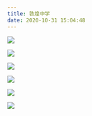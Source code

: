 ```yaml
---
title: 敦煌中学
date: 2020-10-31 15:04:48
---
```


![](https://jihulab.com/UncleCAT4/static/-/raw/main/blog/202311101421313.jpg)

<!--more-->

![](https://jihulab.com/UncleCAT4/static/-/raw/main/blog/202311101421315.jpg)

![](https://jihulab.com/UncleCAT4/static/-/raw/main/blog/202311101421316.jpg)

![](https://jihulab.com/UncleCAT4/static/-/raw/main/blog/202311101421317.jpg)

![](https://jihulab.com/UncleCAT4/static/-/raw/main/blog/202311101421318.jpg)

![](https://jihulab.com/UncleCAT4/static/-/raw/main/blog/202311101426334.jpg)
